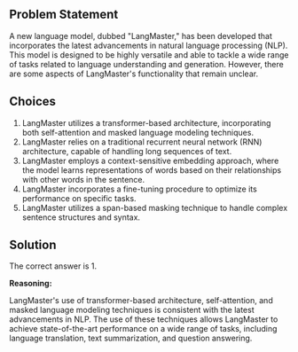 ## Problem Statement

A new language model, dubbed "LangMaster," has been developed that incorporates the latest advancements in natural language processing (NLP). This model is designed to be highly versatile and able to tackle a wide range of tasks related to language understanding and generation. However, there are some aspects of LangMaster's functionality that remain unclear.

## Choices

1. LangMaster utilizes a transformer-based architecture, incorporating both self-attention and masked language modeling techniques.
2. LangMaster relies on a traditional recurrent neural network (RNN) architecture, capable of handling long sequences of text.
3. LangMaster employs a context-sensitive embedding approach, where the model learns representations of words based on their relationships with other words in the sentence.
4. LangMaster incorporates a fine-tuning procedure to optimize its performance on specific tasks.
5. LangMaster utilizes a span-based masking technique to handle complex sentence structures and syntax.

## Solution

The correct answer is 1.

**Reasoning:**

LangMaster's use of transformer-based architecture, self-attention, and masked language modeling techniques is consistent with the latest advancements in NLP. The use of these techniques allows LangMaster to achieve state-of-the-art performance on a wide range of tasks, including language translation, text summarization, and question answering.